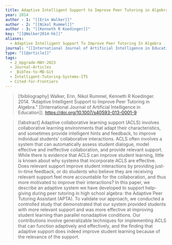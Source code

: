 ```yaml
---
title: Adaptive Intelligent Support to Improve Peer Tutoring in Algebra
year: 2014
author - 1: "[[Erin Walker]]"
author - 2: "[[Nikol Rummel]]"
author - 3: "[[Kenneth R Koedinger]]"
key: "[[@Walker2014-hk]]"
aliases:
  - Adaptive Intelligent Support To Improve Peer Tutoring In Algebra
journal: "[[International Journal of Artificial Intelligence in Education]]"
type: "[[@article]]"
tags:
  - 2_Upgrade-MAY-2023
  - Journal-Articles
  - _BibTex-to-MD-Git
  - Intelligent-Tutoring-Systems-ITS
  - Cited-for-Frontiers
---
```


> [!bibliography]
> Walker, Erin, Nikol Rummel, Kenneth R Koedinger. 2014. “Adaptive Intelligent Support to Improve Peer Tutoring in Algebra.” [[International Journal of Artificial Intelligence in Education]]. https://doi.org/10.1007/s40593-013-0001-9

> [!abstract]
> Adaptive collaborative learning support (ACLS) involves collaborative learning environments that adapt their characteristics, and sometimes provide intelligent hints and feedback, to improve individual students’ collaborative interactions. ACLS often involves a system that can automatically assess student dialogue, model effective and ineffective collaboration, and provide relevant support. While there is evidence that ACLS can improve student learning, little is known about why systems that incorporate ACLS are effective. Does relevant support improve student interactions by providing just-in-time feedback, or do students who believe they are receiving relevant support feel more accountable for the collaboration, and thus more motivated to improve their interactions? In this paper, we describe an adaptive system we have developed to support help-giving during peer tutoring in high school algebra: the Adaptive Peer Tutoring Assistant (APTA). To validate our approach, we conducted a controlled study that demonstrated that our system provided students with more relevant support and was more effective at improving student learning than parallel nonadaptive conditions. Our contributions involve generalizable techniques for implementing ACLS that can function adaptively and effectively, and the finding that adaptive support does indeed improve student learning because of the relevance of the support.